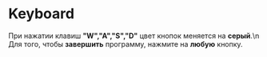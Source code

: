 # Keyboard
При нажатии клавиш **"W","A","S","D"** цвет кнопок меняется на **серый**.\n
Для того, чтобы **завершить** программу, нажмите на **любую** кнопку.
